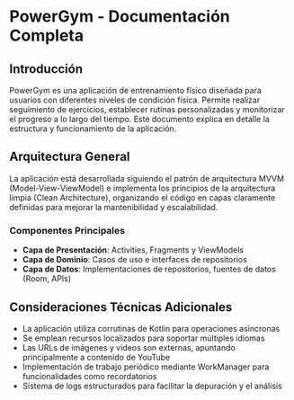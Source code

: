 # PowerGym - Documentación Completa

## Introducción

PowerGym es una aplicación de entrenamiento físico diseñada para usuarios con diferentes niveles de
condición física. Permite realizar seguimiento de ejercicios, establecer rutinas personalizadas y
monitorizar el progreso a lo largo del tiempo. Este documento explica en detalle la estructura y
funcionamiento de la aplicación.

## Arquitectura General

La aplicación está desarrollada siguiendo el patrón de arquitectura MVVM (Model-View-ViewModel) e
implementa los principios de la arquitectura limpia (Clean Architecture), organizando el código en
capas claramente definidas para mejorar la mantenibilidad y escalabilidad.

### Componentes Principales

- **Capa de Presentación**: Activities, Fragments y ViewModels
- **Capa de Dominio**: Casos de uso e interfaces de repositorios
- **Capa de Datos**: Implementaciones de repositorios, fuentes de datos (Room, APIs)


## Consideraciones Técnicas Adicionales

- La aplicación utiliza corrutinas de Kotlin para operaciones asíncronas
- Se emplean recursos localizados para soportar múltiples idiomas
- Las URLs de imágenes y videos son externas, apuntando principalmente a contenido de YouTube
- Implementación de trabajo periódico mediante WorkManager para funcionalidades como recordatorios
- Sistema de logs estructurados para facilitar la depuración y el análisis
